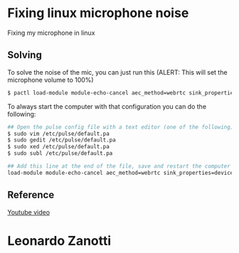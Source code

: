 # Fixing linux microphone noise
Fixing my microphone in linux

## Solving
To solve the noise of the mic, you can just run this (ALERT: This will set the microphone volume to 100%)
```bash
$ pactl load-module module-echo-cancel aec_method=webrtc sink_properties=device.description="Noise_Reduction" aec_args="analog_gain_control=0\ digital_gain_control=0"
```

To always start the computer with that configuration you can do the following:
```bash
## Open the pulse config file with a text editor (one of the following):
$ sudo vim /etc/pulse/default.pa
$ sudo gedit /etc/pulse/default.pa
$ sudo xed /etc/pulse/default.pa
$ sudo subl /etc/pulse/default.pa

## Add this line at the end of the file, save and restart the computer
load-module module-echo-cancel aec_method=webrtc sink_properties=device.description="Noise_Reduction" aec_args="analog_gain_control=0\ digital_gain_control=0"
```

## Reference
[Youtube video](https://www.youtube.com/watch?v=9eISgVV5T7M)

# Leonardo Zanotti